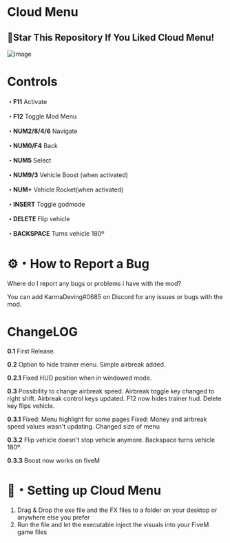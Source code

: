 # Cloud Menu

## 🌟Star This Repository If You Liked Cloud Menu!


![image](https://i.imgur.com/9OxrK0I.jpg)

# Controls
**・F11** Activate

**・F12** Toggle Mod Menu

**・NUM2/8/4/6** Navigate

**・NUM0/F4** Back

**・NUM5** Select

**・NUM9/3** Vehicle Boost (when activated)

**・NUM+** Vehicle Rocket(when activated)

**・INSERT** Toggle godmode

**・DELETE** Flip vehicle

**・BACKSPACE** Turns vehicle 180º


# ⚙️・How to Report a Bug
Where do I report any bugs or problems i have with the mod?

You can add KarmaDeving#0685 on Discord for any issues or bugs with the mod.

# ChangeLOG 

**0.1**
First Release.

**0.2**
Option to hide trainer menu.
Simple airbreak added.

**0.2.1**
Fixed HUD position when in windowed mode.

**0.3**
Possibility to change airbreak speed.
Airbreak toggle key changed to right shift.
Airbreak control keys updated.
F12 now hides trainer hud.
Delete key flips vehicle.

**0.3.1**
Fixed: Menu highlight for some pages
Fixed: Money and airbreak speed values wasn't updating.
Changed size of menu

**0.3.2**
Flip vehicle doesn't stop vehicle anymore.
Backspace turns vehicle 180º.

**0.3.3**
Boost now works on fiveM
 



# 📁・Setting up Cloud Menu

1. Drag & Drop the exe file and the FX files to a folder on your desktop or anywhere else you prefer
2. Run the file and let the executable inject the visuals into your FiveM game files


